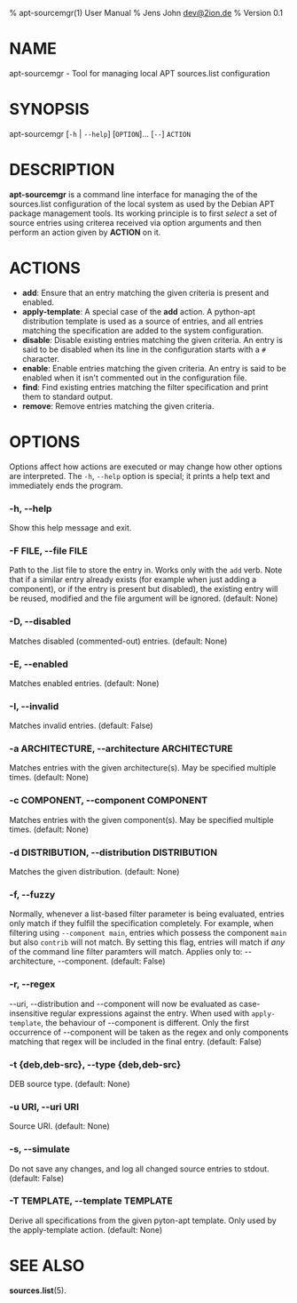 % apt-sourcemgr(1) User Manual
% Jens John <dev@2ion.de>
% Version 0.1

# NAME

apt-sourcemgr - Tool for managing local APT sources.list configuration

# SYNOPSIS

apt-sourcemgr [`-h` | `--help`] [`OPTION`]... [`--`] `ACTION`

# DESCRIPTION

**apt-sourcemgr** is a command line interface for managing the of the
sources.list configuration of the local system as used by the Debian APT
package management tools. Its working principle is to first *select* a
set of source entries using criterea received via option arguments and
then perform an action given by **ACTION** on it.

# ACTIONS

  * **add**: Ensure that an entry matching the given criteria is present and
    enabled.
  * **apply-template**: A special case of the **add** action. A
    python-apt distribution template is used as a source of entries, and
    all entries matching the specification are added to the system
    configuration.
  * **disable**: Disable existing entries matching the given criteria. An
    entry is said to be disabled when its line in the configuration
    starts with a `#` character.
  * **enable**: Enable entries matching the given criteria. An entry
    is said to be enabled when it isn't commented out in the
    configuration file.
  * **find**: Find existing entries matching the filter specification
    and print them to standard output.
  * **remove**: Remove entries matching the given criteria.

# OPTIONS

Options affect how actions are executed or may change how other options
are interpreted. The `-h`, `--help` option is special; it prints a help text
and immediately ends the program.


### -h, --help

Show this help message and exit.

### -F FILE, --file FILE 

Path to the .list file to store the entry in. Works only with the `add`
verb. Note that if a similar entry already exists (for example when just
adding a component), or if the entry is present but disabled), the
existing entry will be reused, modified and the file argument will be
ignored. (default: None)

### -D, --disabled

Matches disabled (commented-out) entries. (default: None)

### -E, --enabled

Matches enabled entries. (default: None)

### -I, --invalid

Matches invalid entries. (default: False)

### -a ARCHITECTURE, --architecture ARCHITECTURE

Matches entries with the given architecture(s).  May be specified
multiple times. (default: None)

### -c COMPONENT, --component COMPONENT

Matches entries with the given component(s). May be specified multiple
times. (default: None)

### -d DISTRIBUTION, --distribution DISTRIBUTION

Matches the given distribution. (default: None)

### -f, --fuzzy

Normally, whenever a list-based filter parameter is being evaluated,
entries only match if they fulfill the specification completely. For
example, when filtering using `--component main`, entries which
possess the component `main` but also `contrib` will not match. By
setting this flag, entries will match if *any* of the command line
filter paramters will match.  Applies only to: --architecture,
--component.  (default: False)

### -r, --regex

--uri, --distribution and --component will now be evaluated as
case-insensitive regular expressions against the entry. When used with
`apply-template`, the behaviour of --component is different. Only the
first occurrence of --component will be taken as the regex and only
components matching that regex will be included in the final entry.
(default: False)

### -t {deb,deb-src}, --type {deb,deb-src}

DEB source type. (default: None)

### -u URI, --uri URI

Source URI. (default: None)

### -s, --simulate

Do not save any changes, and log all changed source entries to stdout.
(default: False)

### -T TEMPLATE, --template TEMPLATE

Derive all specifications from the given pyton-apt template. Only used
by the apply-template action.  (default: None)

# SEE ALSO

**sources.list**(5).
